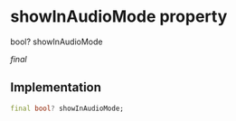 


# showInAudioMode property







bool? showInAudioMode
  
_<span class="feature">final</span>_






## Implementation

```dart
final bool? showInAudioMode;
```







